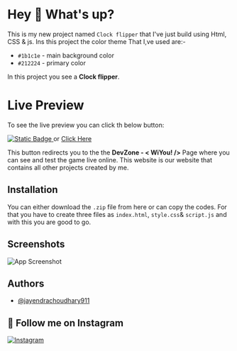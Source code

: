 
# Hey 👋 What's up?
This is my new project named `Clock flipper` that I've just build using Html, CSS & js.
Ins this project  the color theme That I,ve used are:-

- `#1b1c1e` - main background color 
- `#212224` - primary color


In this project you see a **Clock flipper**.

# Live Preview
To see the live preview you can click th below button:

[![Static Badge](https://img.shields.io/badge/Live-Preview)
](https://sites.google.com/view/devzonebywiyou/clock_flipper) or [Click Here](https://sites.google.com/view/devzonebywiyou/clock_flipper)

This button redirects you to the the **DevZone - < WiYou! />** Page where you can see and test the game live online. This website is our website that contains all other projects created by me.
## Installation

You can either download the `.zip` file from here or can copy the codes. For that you have to create three files as `index.html`, `style.css`& `script.js` and with this you are good to go.


    
## Screenshots

![App Screenshot](https://lh6.googleusercontent.com/qwf6s2fmZ_k-T-9m2P0lTrlvxK8TpE-r428RKs-byIhVLyfQxzhk_1yrp6Q4pIm3mOqgbE51uAk-xvhkRUe2qB9vF4sFyLByeWx_0qVD0d92iKHcBoId0qVj3uwoWLNzWQ=w1280)


## Authors

- [@jayendrachoudhary911](https://github.com/Jayendrachoudhary911)


## 🔗 Follow me on Instagram
[![Instagram](https://img.shields.io/badge/Instagram-E4405F?style=for-the-badge&logo=instagram&logoColor=white)](https://www.instagram.com/jayendrachoudhary_111)


